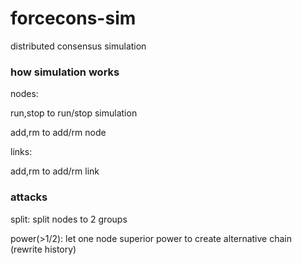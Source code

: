 # forcecons-sim
distributed consensus simulation

### how simulation works
nodes:

run,stop to run/stop simulation

add,rm to add/rm node

links:

add,rm to add/rm link

### attacks
split: split nodes to 2 groups

power(>1/2): let one node superior power to create alternative chain (rewrite history)




